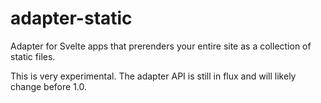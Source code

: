 # adapter-static

Adapter for Svelte apps that prerenders your entire site as a collection of
static files.

This is very experimental. The adapter API is still in flux and will likely
change before 1.0.

